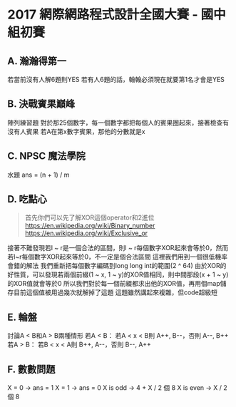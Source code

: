 # 2017 網際網路程式設計全國⼤賽 - 國中組初賽

## A. 瀚瀚得第⼀

若當前沒有人解6題則YES
若有人6題的話，翰翰必須現在就要第1名才會是YES

## B. 決戰賓果巔峰

陣列練習題
對於那25個數字，每一個數字都把每個人的賓果圈起來，接著檢查有沒有人賓果
若A在第x數字賓果，那他的分數就是x

## C. NPSC 魔法學院

水題 ans = (n + 1) / m

## D. 吃點⼼

> 首先你們可以先了解XOR這個operator和2進位
> https://en.wikipedia.org/wiki/Binary_number
> https://en.wikipedia.org/wiki/Exclusive_or

接著不難發現若l ~ r是一個合法的區間，則l ~ r每個數字XOR起來會等於0，然而若l~r每個數字XOR起來等於0，不一定是個合法區間
這裡我們用到一個很低機率會錯的解法
我們重新把每個數字編碼到long long int的範圍(2 ^ 64)
由於XOR的好性質，可以發現若兩個前綴(1 ~ x, 1 ~ y)的XOR值相同，則中間那段(x + 1 ~ y)的XOR值就會等於0
所以我們對於每一個前綴都求出他的XOR值，再用個map儲存目前這個值被用過幾次就解掉了這題
這題雖然講起來複雜，但code超級短

## E. 輪盤

討論A < B和A > B兩種情形
若A < B： 若A < x < B則 A++, B--，否則 A--, B++
若A > B： 若B < x < A則 B++, A--，否則 B--, A++

## F. 數數問題

X = 0 -> ans = 1
X = 1 -> ans = 0
X is odd -> 4 + X / 2 個 8
X is even -> X / 2 個 8

